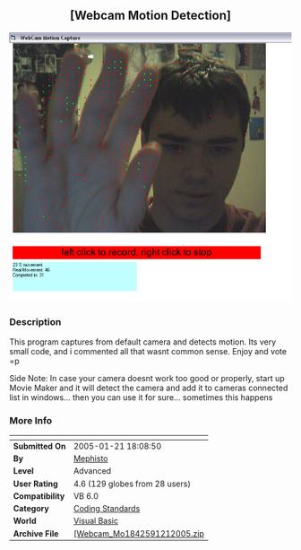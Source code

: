 ﻿<div align="center">

## \[Webcam Motion Detection\]

<img src="PIC20051211823465865.jpg">
</div>

### Description

This program captures from default camera and detects motion. Its very small code, and i commented all that wasnt common sense. Enjoy and vote =p

Side Note: In case your camera doesnt work too good or properly, start up Movie Maker and it will detect the camera and add it to cameras connected list in windows... then you can use it for sure... sometimes this happens
 
### More Info
 


<span>             |<span>
---                |---
**Submitted On**   |2005-01-21 18:08:50
**By**             |[Mephisto](https://github.com/Planet-Source-Code/PSCIndex/blob/master/ByAuthor/mephisto.md)
**Level**          |Advanced
**User Rating**    |4.6 (129 globes from 28 users)
**Compatibility**  |VB 6\.0
**Category**       |[Coding Standards](https://github.com/Planet-Source-Code/PSCIndex/blob/master/ByCategory/coding-standards__1-43.md)
**World**          |[Visual Basic](https://github.com/Planet-Source-Code/PSCIndex/blob/master/ByWorld/visual-basic.md)
**Archive File**   |[\[Webcam\_Mo1842591212005\.zip](https://github.com/Planet-Source-Code/mephisto-webcam-motion-detection__1-58422/archive/master.zip)








